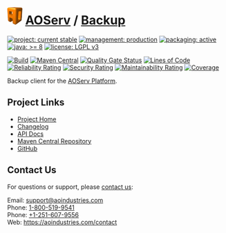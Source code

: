 # [<img src="ao-logo.png" alt="AO Logo" width="35" height="40">](https://github.com/ao-apps) [AOServ](https://aoindustries.com/aoserv/) / [Backup](https://github.com/ao-apps/aoserv-backup)

[![project: current stable](https://aoindustries.com/ao-badges/project-current-stable.svg)](https://aoindustries.com/life-cycle#project-current-stable)
[![management: production](https://aoindustries.com/ao-badges/management-production.svg)](https://aoindustries.com/life-cycle#management-production)
[![packaging: active](https://aoindustries.com/ao-badges/packaging-active.svg)](https://aoindustries.com/life-cycle#packaging-active)  
[![java: &gt;= 8](https://aoindustries.com/ao-badges/java-8.svg)](https://docs.oracle.com/javase/8/)
[![license: LGPL v3](https://aoindustries.com/ao-badges/license-lgpl-3.0.svg)](https://www.gnu.org/licenses/lgpl-3.0)

[![Build](https://github.com/ao-apps/aoserv-backup/workflows/Build/badge.svg?branch=master)](https://github.com/ao-apps/aoserv-backup/actions?query=workflow%3ABuild)
[![Maven Central](https://maven-badges.herokuapp.com/maven-central/com.aoindustries/aoserv-backup/badge.svg)](https://maven-badges.herokuapp.com/maven-central/com.aoindustries/aoserv-backup)
[![Quality Gate Status](https://sonarcloud.io/api/project_badges/measure?branch=master&project=com.aoapps.platform%3Aaoapps-backup&metric=alert_status)](https://sonarcloud.io/dashboard?branch=master&id=com.aoapps.platform%3Aaoapps-backup)
[![Lines of Code](https://sonarcloud.io/api/project_badges/measure?branch=master&project=com.aoapps.platform%3Aaoapps-backup&metric=ncloc)](https://sonarcloud.io/component_measures?branch=master&id=com.aoapps.platform%3Aaoapps-backup&metric=ncloc)  
[![Reliability Rating](https://sonarcloud.io/api/project_badges/measure?branch=master&project=com.aoapps.platform%3Aaoapps-backup&metric=reliability_rating)](https://sonarcloud.io/component_measures?branch=master&id=com.aoapps.platform%3Aaoapps-backup&metric=Reliability)
[![Security Rating](https://sonarcloud.io/api/project_badges/measure?branch=master&project=com.aoapps.platform%3Aaoapps-backup&metric=security_rating)](https://sonarcloud.io/component_measures?branch=master&id=com.aoapps.platform%3Aaoapps-backup&metric=Security)
[![Maintainability Rating](https://sonarcloud.io/api/project_badges/measure?branch=master&project=com.aoapps.platform%3Aaoapps-backup&metric=sqale_rating)](https://sonarcloud.io/component_measures?branch=master&id=com.aoapps.platform%3Aaoapps-backup&metric=Maintainability)
[![Coverage](https://sonarcloud.io/api/project_badges/measure?branch=master&project=com.aoapps.platform%3Aaoapps-backup&metric=coverage)](https://sonarcloud.io/component_measures?branch=master&id=com.aoapps.platform%3Aaoapps-backup&metric=Coverage)

Backup client for the [AOServ Platform](https://aoindustries.com/aoserv/).

## Project Links
* [Project Home](https://aoindustries.com/aoserv/backup/)
* [Changelog](https://aoindustries.com/aoserv/backup/changelog)
* [API Docs](https://aoindustries.com/aoserv/backup/apidocs/)
* [Maven Central Repository](https://central.sonatype.com/search?namespace=com.aoindustries&q=a%3Aaoserv-backup)
* [GitHub](https://github.com/ao-apps/aoserv-backup)

## Contact Us
For questions or support, please [contact us](https://aoindustries.com/contact):

Email: [support@aoindustries.com](mailto:support@aoindustries.com)  
Phone: [1-800-519-9541](tel:1-800-519-9541)  
Phone: [+1-251-607-9556](tel:+1-251-607-9556)  
Web: https://aoindustries.com/contact
